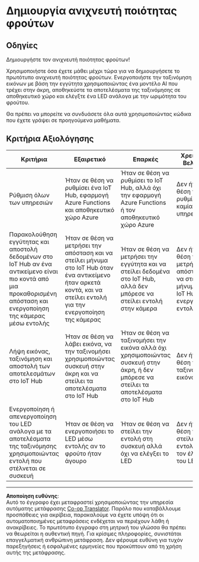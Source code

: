 <!--
CO_OP_TRANSLATOR_METADATA:
{
  "original_hash": "1a85e50c33c38dcd2cde2a97d132f248",
  "translation_date": "2025-08-27T20:04:09+00:00",
  "source_file": "4-manufacturing/lessons/4-trigger-fruit-detector/assignment.md",
  "language_code": "el"
}
-->
# Δημιουργία ανιχνευτή ποιότητας φρούτων

## Οδηγίες

Δημιουργήστε τον ανιχνευτή ποιότητας φρούτων!

Χρησιμοποιήστε όσα έχετε μάθει μέχρι τώρα για να δημιουργήσετε το πρωτότυπο ανιχνευτή ποιότητας φρούτων. Ενεργοποιήστε την ταξινόμηση εικόνων με βάση την εγγύτητα χρησιμοποιώντας ένα μοντέλο AI που τρέχει στην άκρη, αποθηκεύστε τα αποτελέσματα της ταξινόμησης σε αποθηκευτικό χώρο και ελέγξτε ένα LED ανάλογα με την ωριμότητα του φρούτου.

Θα πρέπει να μπορείτε να συνδυάσετε όλα αυτά χρησιμοποιώντας κώδικα που έχετε γράψει σε προηγούμενα μαθήματα.

## Κριτήρια Αξιολόγησης

| Κριτήρια | Εξαιρετικό | Επαρκές | Χρειάζεται Βελτίωση |
| -------- | ---------- | -------- | ------------------- |
| Ρύθμιση όλων των υπηρεσιών | Ήταν σε θέση να ρυθμίσει ένα IoT Hub, εφαρμογή Azure Functions και αποθηκευτικό χώρο Azure | Ήταν σε θέση να ρυθμίσει το IoT Hub, αλλά όχι την εφαρμογή Azure Functions ή τον αποθηκευτικό χώρο Azure | Δεν ήταν σε θέση να ρυθμίσει καμία υπηρεσία IoT |
| Παρακολούθηση εγγύτητας και αποστολή δεδομένων στο IoT Hub αν ένα αντικείμενο είναι πιο κοντά από μια προκαθορισμένη απόσταση και ενεργοποίηση της κάμερας μέσω εντολής | Ήταν σε θέση να μετρήσει την απόσταση και να στείλει μήνυμα στο IoT Hub όταν ένα αντικείμενο ήταν αρκετά κοντά, και να στείλει εντολή για την ενεργοποίηση της κάμερας | Ήταν σε θέση να μετρήσει την εγγύτητα και να στείλει δεδομένα στο IoT Hub, αλλά δεν μπόρεσε να στείλει εντολή στην κάμερα | Δεν ήταν σε θέση να μετρήσει την απόσταση και να στείλει μήνυμα στο IoT Hub ή να ενεργοποιήσει εντολή |
| Λήψη εικόνας, ταξινόμηση και αποστολή των αποτελεσμάτων στο IoT Hub | Ήταν σε θέση να λάβει εικόνα, να την ταξινομήσει χρησιμοποιώντας συσκευή στην άκρη και να στείλει τα αποτελέσματα στο IoT Hub | Ήταν σε θέση να ταξινομήσει την εικόνα αλλά όχι χρησιμοποιώντας συσκευή στην άκρη, ή δεν μπόρεσε να στείλει τα αποτελέσματα στο IoT Hub | Δεν ήταν σε θέση να ταξινομήσει εικόνα |
| Ενεργοποίηση ή απενεργοποίηση του LED ανάλογα με τα αποτελέσματα της ταξινόμησης χρησιμοποιώντας εντολή που στέλνεται σε συσκευή | Ήταν σε θέση να ενεργοποιήσει το LED μέσω εντολής αν το φρούτο ήταν άγουρο | Ήταν σε θέση να στείλει την εντολή στη συσκευή αλλά όχι να ελέγξει το LED | Δεν ήταν σε θέση να στείλει εντολή για τον έλεγχο του LED |

---

**Αποποίηση ευθύνης**:  
Αυτό το έγγραφο έχει μεταφραστεί χρησιμοποιώντας την υπηρεσία αυτόματης μετάφρασης [Co-op Translator](https://github.com/Azure/co-op-translator). Παρόλο που καταβάλλουμε προσπάθειες για ακρίβεια, παρακαλούμε να έχετε υπόψη ότι οι αυτοματοποιημένες μεταφράσεις ενδέχεται να περιέχουν λάθη ή ανακρίβειες. Το πρωτότυπο έγγραφο στη μητρική του γλώσσα θα πρέπει να θεωρείται η αυθεντική πηγή. Για κρίσιμες πληροφορίες, συνιστάται επαγγελματική ανθρώπινη μετάφραση. Δεν φέρουμε ευθύνη για τυχόν παρεξηγήσεις ή εσφαλμένες ερμηνείες που προκύπτουν από τη χρήση αυτής της μετάφρασης.